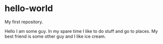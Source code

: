 # hello-world
My first repository.

Hello I am some guy. In my spare time I like to do stuff and go to places.
My best friend is some other guy and I like ice cream.
